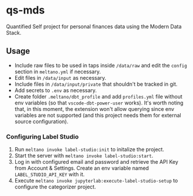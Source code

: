 # qs-mds

Quantified Self project for personal finances data using the Modern Data Stack.

## Usage
- Include raw files to be used in taps inside `/data/raw` and edit the `config` section in `meltano.yml` if necessary.
- Edit files in `/data/input` as necessary.
- Include files in `/data/input/private` that shouldn't be tracked in git.
- Add secrets to `.env` as necessary.
- Create folder `.meltano/dbt_profile` and add `profiles.yml` file without env variables (so that `vscode-dbt-power-user` works). It's worth noting that, in this moment, the extension won't allow querying since env variables are not supported (and this project needs them for external source configuration).

### Configuring Label Studio
1. Run `meltano invoke label-studio:init` to initalize the project.
2. Start the server with `meltano invoke label-studio:start`.
3. Log in with configured email and password and retrieve the API Key from Account & Settings. Create an env variable named `LABEL_STUDIO_API_KEY` with it.
4. Execute `meltano invoke jupyterlab:execute-label-studio-setup` to configure the categorizer project.
